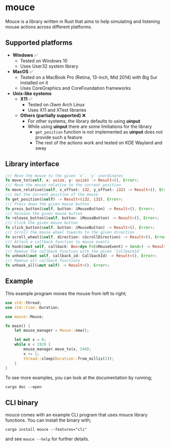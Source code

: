 # mouce
Mouce is a library written in Rust that aims to help simulating and listening mouse actions across different platforms.
## Supported platforms
- **Windows** ✅
  - Tested on Windows 10
  - Uses User32 system library
- **MacOS** ✅
  - Tested on a MacBook Pro (Retina, 13-inch, Mid 2014) with Big Sur installed on it
  - Uses CoreGraphics and CoreFoundation frameworks
- **Unix-like systems**
  - **X11** ✅
    - Tested on i3wm Arch Linux
    - Uses X11 and XTest libraries
  - **Others (partially supported)** ❌
    - For other systems, the library defaults to using **uinput**
    - While using **uinput** there are some limitations for the library
      - ```get_position``` function is not implemented as **uinput** does not provide such a feature
      - The rest of the actions work and tested on KDE Wayland and sway
## Library interface
```Rust
/// Move the mouse to the given `x`, `y` coordinates
fn move_to(&self, x: usize, y: usize) -> Result<(), Error>;
/// Move the mouse relative to the current position
fn move_relative(&self, x_offset: i32, y_offset: i32) -> Result<(), Error>;
/// Get the current position of the mouse
fn get_position(&self) -> Result<(i32, i32), Error>;
/// Press down the given mouse button
fn press_button(&self, button: &MouseButton) -> Result<(), Error>;
/// Release the given mouse button
fn release_button(&self, button: &MouseButton) -> Result<(), Error>;
/// Click the given mouse button
fn click_button(&self, button: &MouseButton) -> Result<(), Error>;
/// Scroll the mouse wheel towards to the given direction
fn scroll_wheel(&self, direction: &ScrollDirection) -> Result<(), Error>;
/// Attach a callback function to mouse events
fn hook(&mut self, callback: Box<dyn Fn(&MouseEvent) + Send>) -> Result<CallbackId, Error>;
/// Remove the callback function with the given `CallbackId`
fn unhook(&mut self, callback_id: CallbackId) -> Result<(), Error>;
/// Remove all callback functions
fn unhook_all(&mut self) -> Result<(), Error>;
```
## Example
This example program moves the mouse from left to right;
```Rust
use std::thread;
use std::time::Duration;

use mouce::Mouse;

fn main() {
    let mouse_manager = Mouse::new();

    let mut x = 0;
    while x < 1920 {
        mouse_manager.move_to(x, 540);
        x += 1;
        thread::sleep(Duration::from_millis(2));
    }
}
```
To see more examples, you can look at the documentation by running;
```fish
cargo doc --open
```
## CLI binary
mouce comes with an example CLI program that uses mouce library functions.
You can install the binary with;
```fish
cargo install mouce --features="cli"
```
and see ```mouce --help``` for further details.

